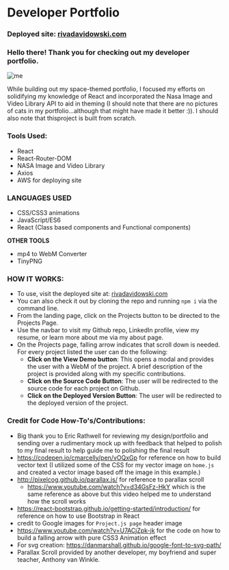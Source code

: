 # Developer Portfolio

### Deployed site: [rivadavidowski.com](https://www.rivadavidowski.com/)

### Hello there! Thank you for checking out my developer portfolio.

![me](https://media.giphy.com/media/tPVEVc5Qjqcyxj1Ain/giphy.gif)

While building out my space-themed portfolio, I focused my efforts on solidifying my knowledge of React and incorporated the Nasa Image and Video Library API to aid in theming (I should note that there are no pictures of cats in my portfolio...although that might have made it better :)). I should also note that thisproject is built from scratch.


### Tools Used:

* React
* React-Router-DOM
* NASA Image and Video Library
* Axios
* AWS for deploying site

### LANGUAGES USED

* CSS/CSS3 animations
* JavaScript/ES6
* React (Class based components and Functional components)

**OTHER TOOLS**

-  mp4 to WebM Converter
-  TinyPNG

### HOW IT WORKS:

- To use, visit the deployed site at: [rivadavidowski.com](https://www.rivadavidowski.com/)
- You can also check it out by cloning the repo and running `npm i` via the command line. 
- From the landing page, click on the Projects button to be directed to the Projects Page.
- Use the navbar to visit my Github repo, LinkedIn profile, view my resume, or learn more about me via my about page.
- On the Projects page, falling arrow indicates that scroll down is needed. For every project listed the user can do the following:
    - **Click on the View Demo button**: This opens a modal and provides the user with a WebM of the project. A brief description of the project is provided along with my specific contributions.
    - **Click on the Source Code Button**: The user will be redirected to the source code for each project on Github.
    - **Click on the Deployed Version Button**: The user will be redirected to the deployed version of the project.

      
### Credit for Code How-To's/Contributions:

* Big thank you to Eric Rathwell for reviewing my design/portfolio and sending over a rudimentary mock up with feedback that helped to polish to my final result
  to help guide me to polishing the final result
* https://codepen.io/cmarcelly/pen/vOQxGp for reference on how to build vector text (I utilized some of the CSS for my vector image on `home.js` and created a vector image based off the image in this example.)
* http://pixelcog.github.io/parallax.js/ for reference to parallax scroll 
  * https://www.youtube.com/watch?v=d34GsFz-HkY which is the same reference as above but this video helped me to understand how the scroll works
* https://react-bootstrap.github.io/getting-started/introduction/ for reference on how to use Bootstrap in React
* credit to Google images for `Project.js page` header image
* https://www.youtube.com/watch?v=U7ACjZpk-jk for the code on how to build a falling arrow with pure CSS3 Animation effect
* For svg creation: https://danmarshall.github.io/google-font-to-svg-path/
* Parallax Scroll provided by another developer, my boyfriend and super teacher, Anthony van Winkle.

